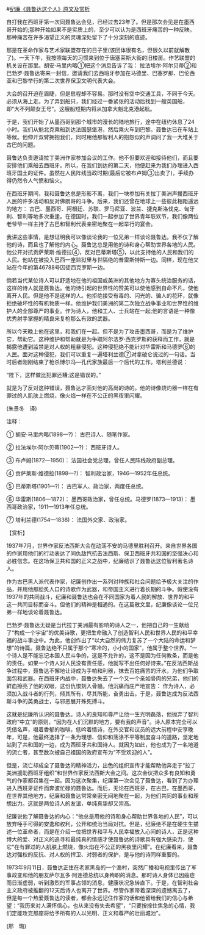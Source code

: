 #[纪廉《聂鲁达这个人》原文及赏析](https://www.vrrw.net/wx/12352.html)

自打我在西班牙第一次同聂鲁达会见，已经过去23年了。但是那次会见是在墨西哥开始的;那种开始如果不是实质上的，至少可以认为是西班牙痛苦的一种反映。那种痛苦在许多渴望正义的灵魂深处留下了十分深刻的痕迹。

那是在革命作家与艺术家联盟存在的日子里(该团体很有名，但很久以前就解散了)。一天下午，我按照每天的习惯来到位于唐塞莱斯大街的旧楼房。作艺联盟的机关设在那里。胡安·马里内略①把这个消息告诉了我： 拉法埃尔·阿尔贝蒂②和巴勃罗·聂鲁达寄来一封信，邀请我们去西班牙参加在马德里、巴塞罗那、巴伦西亚和巴黎举行的第二次世界保卫文明代表大会。

大会的召开迫在眉睫，但是启程却不容易。那时没有空中交通工具，不同于今天。必须从海上走。为了弄到船只，我们经过一番紧张的活动后找到一艘英国船，即“大不列颠女王号”。这艘船短期内将从加拿大魁北克港起航。

于是，我们开始了从墨西哥到那个城市的漫长的陆地旅行，途中在纽约休息了24小时。我们从魁北克乘船到达法国瑟堡港，然后乘火车到巴黎。聂鲁达已在车站上等候。他伸开双臂拥抱我们，同时用他那智利人的抱怨似的声调问了我一大堆关于古巴的问题。



聂鲁达负责邀请拉丁美洲作家参加会议的工作。他不但要欢迎和接待他们，而且要安排他们乘船去西班牙。所以，在我们到达的第二天，他便赶来为我们办理进入西班牙国土的证件。虽然在人民阵线当政时期(最后它被布卢姆③出卖了)，手续办得仍然令人气愤和恼火。

在西班牙期间，我和聂鲁达总是形影不离，我们一块参加有关拉丁美洲声援西班牙人民的许多活动和反对佛朗哥的斗争。后来，我们还曾在地球上一些彼此相距遥远的地方： 古巴、墨西哥、阿根廷、苏联、罗马尼亚、波兰、捷克斯洛伐克、匈牙利、智利等地多次重逢。在德国时，我们一起参加了世界青年联欢节，我们像两位老爷爷一样主持了古巴和智利代表亲密地聚在一起举行的宴会。

我讲这些事情，是想证明我可以像谈论我的一位兄弟一样谈论聂鲁达。我不仅了解他的诗，而且也了解他的内心。聂鲁达总是用他的诗和身心帮助世界各地的人民。他公开对抗贡萨莱斯·维德拉④，反对巴蒂斯塔⑤，以此支持他的人民和我们的人民。他站在被投入巴西一座监狱里与世隔绝的普雷斯特斯一边。同样，现在他又站在今年的第46788号囚徒西克罗斯一边。

倘若当代某位诗人可以舒适地在他的祖国或美洲的其他地方为寡头统治服务的话，这样的诗人就是聂鲁达。他的诗引起的世界性的赞美可以使他感到自命不凡，使他离开人民。但是他不是这样的人。他拒绝接受有毒的、闪光的、骗人的花环，就像拒绝破坏性的有机物质一样。他维护我们美洲的第二次独立战争事业和世界性的维护人的全部尊严的事业。作为诗人，他和工人、士兵站在一起;他的言语是一种像优秀射手掌握的精良来复枪那么有效的武器。

所以今天晚上他在这里，和我们在一起。但不是为了攻击墨西哥，而是为了维护它，帮助它。这种维护和帮助就是为争取阿尔法罗·西克罗斯的获释而工作，就是揭露他遭到监禁是对人权的粗暴侵犯。这种侵犯绝不能针对华雷斯和马德罗⑥的人民。面对这种侵犯，我们可以重复一遍塔利兰德⑦对拿破仑说过的一句话。当时后者刚刚结束了枪杀博尔冯—孔代家族最后一个后代的工作。塔利兰德说：

“陛下，这样做比犯罪还糟;这是错误的。”

就是为了反对这种错误，聂鲁达才面对他的高尚的诗的。他的诗像烧灼器一样在有罪过的人肌肤上燃烧，像火焰一样在不公正的黑夜里闪耀。

(朱景冬　译)

注释：

① 胡安·马里内略(1898—?)： 古巴诗人、随笔作家。

② 拉法埃尔·阿尔贝蒂(1902—?)： 西班牙诗人。

③ 布卢姆(1872—1950)： 法国社会党总理，曾任人民阵线政府副总理。

④ 贡萨莱斯·维德拉(1898—?)： 智利政治家，1946—1952年任总统。

⑤ 巴蒂斯塔(1901—?)： 古巴军人、政治家，两度任总统。

⑥ 华雷斯(1806—1872)： 墨西哥政治家，曾任总统。马德罗(1873—1913)： 墨西哥政治家，1911—1913年任总统。

⑦ 塔利兰德(1754—1838)： 法国外交家、政治家。

【赏析】

1937年7月，世界作家反法西斯大会在动荡不安的马德里胜利召开。来自世界各国的作家用他们的行动表达了同仇敌忾抗击法西斯、保卫西班牙共和国的坚强决心和必胜信念。在这场保卫共和国的正义之战中，纪廉结识了聂鲁达这位智利著名诗人。

作为古巴黑人派代表作家，纪廉创作出一系列对种族和社会问题给予极大关注的作品，并用他那脍炙人口的诗歌作为武器，和帝国主义进行着长期的斗争。假使没有1937年的共同战斗，纪廉和聂鲁达也会在不同国家为着人民的解放、世界的和平这一共同目标而奋斗。但他们的精神是相通的。在这篇散文里，纪廉像谈论一位兄弟一样地谈论着聂鲁达。

巴勃罗·聂鲁达无疑是当代拉丁美洲最有影响的诗人之一，他把自己的一生献给了“构成一个宇宙”的优美诗歌，更把生命融入了创造智利人民和世界人民的和平幸福的战斗事业中。为此，他创作出了“以大自然的伟力复苏了一个大陆的命运和梦想”的诗篇。聂鲁达绝不只属于那个“寒冷的，小小的国家”，他属于整个世界。“一个诗人是不能忘记本国人民斗争的，这是不允许的，这不是因为任何教条，而是他的责任。如果一个诗人对人民没有责任感，他就写不出任何好诗来。”在反法西斯战争过程中，聂鲁达不懈地让诗成为手帕和利器，抹去百姓痛苦的汗水，为他们争取面包和武器。在西班牙内战中，聂鲁达失去了一个又一个亲如骨肉的兄弟，他们的鲜血擦亮了他的双眼，这份仇恨刻入骨髓。他沉痛而庄严地宣告： 作为诗人，必须加入战斗者的行列，倾其所有，尽其所能，奋勇出击。于是，聂鲁达成为反法西斯斗争的英勇战士，与邪恶展开殊死搏斗。

这就是纪廉所认识的聂鲁达。诗人的良知和尊严让他一生光明磊落，他抛弃了智利政府“中立”的原则，“因为在人们沉默的地方，要有我的声音”。诗人原本完全可以凭借名声，啜着香郁的咖啡，低吟着情诗，在外交官和议员的远大前程中安享晚年，可是，他最终选择了一条为理想、信仰和荡涤不平等制度奋斗的道路，坚定地站到了共和国的一边，成为西班牙共和国诗人。就因为如此，他也成为了一名地道的流亡者，甚至数次被自己祖国的政府宣布为“不受欢迎的人”。

但是，流亡却成全了聂鲁达的精神活力，出色的组织宣传才能帮助他奔走于“拉丁美洲援助西班牙组织”和世界作家反法西斯大会之间。这次会议把众多有良知和勇气的作家都召集在一起。因为这次聚集，纪廉第一次会见了聂鲁达，看到了为办理进入西班牙证件而奔波忙碌的聂鲁达。而后，无论在西班牙，在古巴，在墨西哥，在世界其他地方，纪廉和聂鲁达常常亲密无间地聚在一起，为他们共同的事业和理想出力。这就是两位诗人的友谊，单纯真挚却又崇高。

纪廉说他了解聂鲁达的内心：“他总是用他的诗和身心帮助世界各地的人民”，可以放弃唾手可得的安逸和权利，公开和统治当局对抗。但是，纪廉绝不是在硬生生描述一位革命者，而是在介绍一位把世界和平与人民幸福放入心间的诗人，正是这种博大的爱、对正义的追寻和最纯真的情感才使聂鲁达的诗歌具有强大感染力，使它“在有罪过的人肌肤上燃烧，像火焰在不公正的黑夜里闪耀”。在纪廉看来，聂鲁达对强权的反抗、对人权的捍卫、对弱者的保护，是与他的诗同样重要的。

1973年9月11日，聂鲁达正住在老家黑岛的一个渔村，突然广播和电视里传出了军事政变和他的朋友萨尔瓦多·阿连德总统以身殉职的消息。那时诗人身体已因癌症而日渐虚弱，听到激烈的军事占领的消息，健康状况急转直下。于是，在智利社会主义政府被推翻的12天后诗人也离开了世界。尽管作家带着深深的遗憾离去了，但是每一个热爱聂鲁达的读者，都会永远记住作家的话和他留给我们的信心与希望：“我历来对人满怀信心，也从来没有失去希望”，“只要按捺住焦急的心情，我们定能攻克那座将给予所有的人以光明、正义和尊严的壮丽城池”。

(邢　璐)

